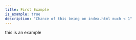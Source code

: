 ```yaml
---
title: First Example
is_example: true
description: "Chance of this being on index.html much < 1"
---
```

this is an example
